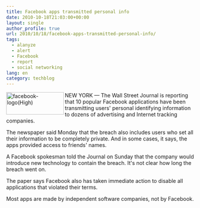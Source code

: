 ```yaml
---
title: Facebook apps transmitted personal info
date: 2010-10-18T21:03:00+00:00
layout: single
author_profile: true
url: 2010/10/18/facebook-apps-transmitted-personal-info/
tags:
  - alanyze
  - alert
  - Facebook
  - report
  - social networking
lang: en
category: techblog
---
```

[<img title="facebook-logo(High)" border="0" alt="facebook-logo(High)" align="left" src="http://lh5.ggpht.com/_vaUVXcmC3OI/TLyvG5t1Q-I/AAAAAAAACtE/a2DigGtmxaU/facebook-logo%28High%29_thumb.jpg?imgmax=800" width="154" height="60" />](http://lh5.ggpht.com/_vaUVXcmC3OI/TLyvFYtbYEI/AAAAAAAACtA/bra5KIIZB_0/s1600-h/facebook-logo%28High%29%5B3%5D.jpg)NEW YORK — The Wall Street Journal is reporting that 10 popular Facebook applications have been transmitting users' personal identifying information to dozens of advertising and Internet tracking companies.

The newspaper said Monday that the breach also includes users who set all their information to be completely private. And in some cases, it says, the apps provided access to friends' names.

A Facebook spokesman told the Journal on Sunday that the company would introduce new technology to contain the breach. It's not clear how long the breach went on.

The paper says Facebook also has taken immediate action to disable all applications that violated their terms.

Most apps are made by independent software companies, not by Facebook.